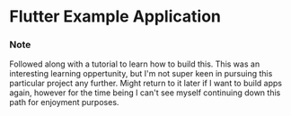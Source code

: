 # Flutter Example Application

### Note
Followed along with a tutorial to learn how to build this. 
This was an interesting learning oppertunity, but I'm not super keen in pursuing this particular project any further.
Might return to it later if I want to build apps again, however for the time being I can't see myself continuing down this path for enjoyment purposes.
